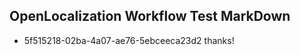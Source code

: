 ## OpenLocalization Workflow Test MarkDown
* 5f515218-02ba-4a07-ae76-5ebceeca23d2 thanks!

<!--HONumber=Jul16_HO4-->


